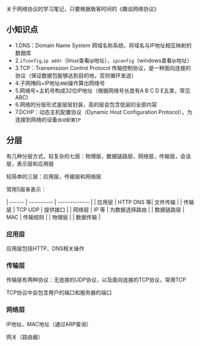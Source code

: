 关于网络协议的学习笔记，只要根据极客时间的《趣谈网络协议》

## 小知识点

- 1.DNS：Domain Name System 网域名称系统，将域名与IP地址相互映射的数据库
- 2.`ifconfig`,`ip addr`（linux查看ip地址），`ipconfig`（windows查看ip地址）
- 3.TCP：Transmission Control Protocol 传输控制协议，是一种面向连接的协议（保证数据包能够达到目的地，否则循环发送）
- 4.子网掩码+IP地址`AND`操作算出网络号
- 5.网络号+主机号构成32位IP地址（根据网络号长度有A B C D E五类，常见ABC)
- 6.网络的分层形式是层层封装，高的层会包含低层的全部内容
- 7.DCHP：动态主机配置协议（Dynamic Host Configuration Protocol），为连接到网络的设备`自动配置IP`


## 分层

有几种分层方式，较复杂的七层：物理层，数据链路层，网络层，传输层，会话层，表示层和应用层

较简单的三层：应用层，传输层和网络层

常用5层来表示：

| ------ | ---------- | ------------- |
| 应用层 | HTTP DNS 等| 文件传输       |
| 传输层 | TCP UDP    | 提供接口       |
| 网络层 | IP 等      | 为数据选择路由 |
| 数据链路层 | MAC    | 传输规则       |
| 物理层 |            | 数据传输       |

### 应用层

应用层包括HTTP、DNS相关操作

### 传输层

传输层有两种协议：无连接的UDP协议，以及面向连接的TCP协议，常用TCP

TCP协议中会包含用户的端口和服务器的端口


### 网络层

IP地址，MAC地址（通过ARP查询）

网关（路由器）
